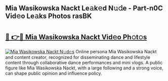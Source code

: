 ## Mia Wasikowska Nackt Le𝚊k𝚎d N𝚞𝚍e - Part-n0C Vid𝚎o Le𝚊ks Photos rasBK

# <h2><a href="http://fbaawew.evod.top/?m=Mia+Wasikowska+Nackt">🔗 👉🔴 Mia Wasikowska Nackt Vid𝚎o Ph𝚘t𝚘s</a></h2>

[![Mia Wasikowska Nackt N𝚞d𝚎s](https://i.imgur.com/8V9OHl7.gif)](http://fbaawew.evod.top/?m=Mia+Wasikowska+Nackt)
Online persona Mia Wasikowska Nackt and content creator, recognized for disseminating dance and lifestyle content through collaborative dance performances and mini vlogs. A public figure like Mia Wasikowska Nackt, with a large following and a strong voice, can shape public opinion and influence policy. 
